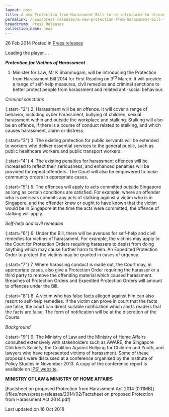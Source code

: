 ```yaml
---
layout: post
title: A new Protection from Harassment Bill to be introduced to strengthen the laws against harassment
permalink: /news/press-releases/a-new-protection-from-harassment-bill-to-be-introduced-to-streng
breadcrumb: Press Releases
collection_name: news
---
```


26 Feb 2014 Posted in [Press releases](/news/press-releases)

<div style="">
<script type="text/javascript" src="https://www.evvochannel.tv/jwplayer7/jwplayer.js"></script><div id="AF14CD712CD610565998FEDFE49ABE63">Loading the player ...</div><script type="text/javascript">jwplayer.key="yZQCaeGpajGSFqDgOGIs2hEY5ugIiTnmdzTJ57lVyao=";jwplayer("AF14CD712CD610565998FEDFE49ABE63").setup({width: "640px",height: "360px",playlist: [{ image: "http://bitcast-a.v1.hkg1.bitgravity.com/evvomedia/minlaw/admin/profilea_HD__67b0a5_640x360_700k.jpg",sources: [ {file: "https://evvomedia.pc-s.cdn.bitgravity.com/cdn/_definst_/evvomedia/minlaw/admin/profilea_HD__67b0a5_640x360_700k.mp4/playlist.m3u8", }], }], });</script>
</div>


***Protection for Victims of Harassment***

1. Minister for Law, Mr K Shanmugam, will be introducing the Protection from Harassment Bill 2014 for First Reading on 3<sup>rd</sup> March.  It will provide a range of self-help measures, civil remedies and criminal sanctions to better protect people from harassment and related anti-social behaviour.

*Criminal sanctions*

{:start="2"}
2. Harassment will be an offence.  It will cover a range of behavior, including cyber harassment, bullying of children, sexual harassment within and outside the workplace and stalking.  Stalking will also be an offence, if there is a course of conduct related to stalking, and which causes harassment, alarm or distress.  

{:start="3"}
3. The existing protection for public servants will be extended to workers who deliver essential services to the general public, such as public healthcare workers and public transport workers.  

{:start="4"}
4. The existing penalties for harassment offences will be increased to reflect their seriousness, and enhanced penalties will be provided for repeat offenders.  The Court will also be empowered to make community orders in appropriate cases.

{:start="5"}
5. The offences will apply to acts committed outside Singapore as long as certain conditions are satisfied.  For example, where an offender who is overseas commits any acts of stalking against a victim who is in Singapore, and the offender knew or ought to have known that the victim would be in Singapore at the time the acts were committed, the offence of stalking will apply.

*Self-help and civil remedies*

{:start="6"}
6. Under the Bill, there will be avenues for self-help and civil remedies for victims of harassment.  For example, the victims may apply to the Court for Protection Orders requiring harassers to desist from doing anything which may cause further harm to them.  An Expedited Protection Order to protect the victims may be granted in cases of urgency.  

 
{:start="7"}
7. Where harassing conduct is made out, the Court may, in appropriate cases, also give a Protection Order requiring the harasser or a third party to remove the offending material which caused harassment.  Breaches of Protection Orders and Expedited Protection Orders will amount to offences under the Bill.

 
{:start="8"}
8. A victim who has false facts alleged against him can also resort to self-help remedies.  If the victim can prove in court that the facts are false, the court can direct suitable notification which alerts readers that the facts are false.  The form of notification will be at the discretion of the Courts.

*Background*

{:start="9"}
9. The Ministry of Law and the Ministry of Home Affairs consulted extensively with stakeholders such as AWARE, the Singapore Children’s Society, the Coalition Against Bullying for Children and Youth, and lawyers who have represented victims of harassment.  Some of these proposals were discussed at a conference organised by the Institute of Policy Studies in November 2013.  A copy of the conference report is available on [IPS’ website](http://lkyspp.nus.edu.sg/).

**MINISTRY OF LAW & MINISTRY OF HOME AFFAIRS**

[Factsheet on proposed Protection from Harassment Act 2014 (0.11MB)](/files/news/press-releases/2014/02/Factsheet on proposed Protection from Harassment Act 2014.pdf)

<p class="right-side-updated">Last updated on 16 Oct 2018</p>





 
